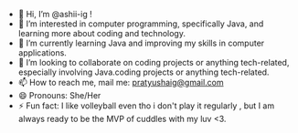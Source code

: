- 👋 Hi, I’m @ashii-ig !
- 👀 I’m interested in computer programming, specifically Java, and learning more about coding and technology.
- 🌱 I’m currently learning Java and improving my skills in computer applications.
- 💞️ I’m looking to collaborate on coding projects or anything tech-related, especially involving Java.coding projects or anything tech-related.
- 📫 How to reach me, mail me: pratyushaig@gmail.com
- 😄 Pronouns: She/Her
- ⚡ Fun fact: I like volleyball even tho i don't play it regularly , but I am always ready to be the MVP of cuddles with my luv <3.

<!---
ashii-ig/ashii-ig is a ✨ special ✨ repository because its `README.md` (this file) appears on your GitHub profile.
You can click the Preview link to take a look at your changes.
--->
